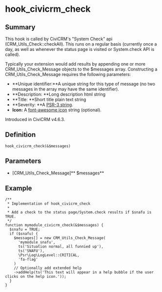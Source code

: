 # hook_civicrm_check

## Summary

This hook is called by CiviCRM's "System Check" api
(CRM_Utils_Check::checkAll).  This runs on a regular basis (currently
once a day, as well as whenever the status page is visited or
System.check API is called).

Typically your extension would add results by appending one or more
CRM_Utils_Check_Message objects to the $messages array. Constructing
a CRM_Utils_Check_Message requires the following parameters:

-   **Unique identifier:**A unique string for this type of message (no
    two messages in the array may have the same identifier).
-   **Description: **Long description html string
-   **Title: **Short title plain text string
-   **Severity: **A [PSR-3 string](http://www.php-fig.org/psr/psr-3/).
-   **Icon:** A [font-awesome
    icon](https://fortawesome.github.io/Font-Awesome/icons/) string
    (optional).

Introduced in CiviCRM v4.6.3.

## Definition

    hook_civicrm_check(&$messages)

## Parameters

-   [CRM_Utils_Check_Message]** $messages**

## Example

    /**
     * Implementation of hook_civicrm_check
     *
     * Add a check to the status page/System.check results if $snafu is TRUE.
     */
    function mymodule_civicrm_check(&$messages) {
      $snafu = TRUE;
      if ($snafu) {
        $messages[] = new CRM_Utils_Check_Message(
          'mymodule_snafu',
          ts('Situation normal, all funnied up'),
          ts('SNAFU'),
          \Psr\Log\LogLevel::CRITICAL,
          'fa-flag'
        )
        // Optionally add extended help
        ->addHelp(ts('This text will appear in a help bubble if the user clicks on the help icon.'));
      }
    }